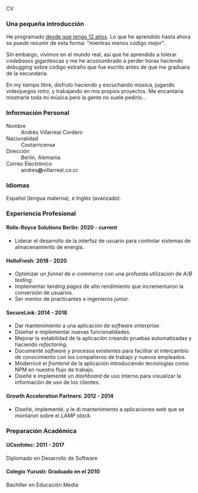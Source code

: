CV

### Una pequeña introducción

He programado [desde que tengo 12 años](https://kaeruct.github.io/posts/origins.html). Lo que he aprendido hasta ahora se puede resumir de esta forma: "mientras menos código mejor".

Sin embargo, vivimos en el mundo real, así que he aprendido a tolerar _codebases_ gigantescas y me he acostumbrado a perder horas haciendo _debugging_ sobre código extraño que fue escrito antes de que me graduara de la secundaria.

En my tiempo libre, disfruto haciendo y escuchando música, jugando videojuegos _retro_, y trabajando en mis propios proyectos. Me encantaría mostrarle toda mi música pero la gente no suele pedirlo...

### Información Personal

<dl class="personal-info">
<dt>Nombre</dt>
<dd>Andrés Villarreal Cordero</dd>
<dt>Nacionalidad</dt>
<dd>Costarricense</dd>
<dt>Dirección</dt>
<dd>Berlín, Alemania</dd>
<dt>Correo Electrónico</dt>
<dd>andres<strong>@</strong>villarreal<strong>.</strong>co<strong>.</strong>cr</dd>
</dl>

### Idiomas

Español (lengua materna), e Inglés (avanzado).

### Experiencia Profesional

#### Rolls-Royce Solutions Berlin: 2020 - current

*   Liderar el desarrollo de la interfaz de usuario para controlar sistemas de almacenamiento de energía.

#### HelloFresh: 2018 - 2020

*   Optimizar un _funnel_ de _e-commerce_ con una profunda utilización de _A/B testing_.
*   Implementar _landing pages_ de alto rendimiento que incrementaron la conversión de usuarios.
*   Ser mentor de practicantes e ingenieros _junior_.

#### SecureLink: 2014 - 2018

*   Dar mantenimiento a una aplicación de _software_ _enterprise_.
*   Diseñar e implementar nuevas funcionalidades.
*   Mejorar la estabilidad de la aplicación creando pruebas automatizadas y haciendo _refactoring_.
*   Documenté _software_ y procesos existentes para facilitar el intercambio de conocimiento con los compañeros de trabajo y nuevos empleados.
*   Modernicé el _frontend_ de la aplicación introduciendo tecnologías como NPM en nuestro flujo de trabajo.
*   Diseñé e implementé un _dashboard_ de uso interno para visualizar la información de uso de los clientes.

#### Growth Acceleration Partners: 2012 - 2014

*   Diseñé, implementé, y le di mantenimiento a aplicaciones web que se montaron sobre el _LAMP stack_.

### Preparación Académica

#### UCenfotec: 2011 - 2017

Diplomado en Desarrollo de Software

#### Colegio Yurusti: Graduado en el 2010

Bachiller en Educación Media